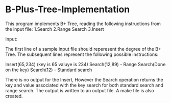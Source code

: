 # B-Plus-Tree-Implementation
This program implements B+ Tree, reading the following instructions from the input file: 1.Search 2.Range Search 3.Insert


Input:

The first line of a sample input file should reperesent the degree of the B+ Tree. The subsequent lines represent the following possible instructions:

Insert(65,234) (key is 65 valuye is 234) Search(12,89) - Range Search(Done on the key) Search(12) - Standard search

There is no output for the Insert, However the Search operation returns the key and value associated with the key search for both standard search and range search. The output is written to an output file. A make file is also created.
